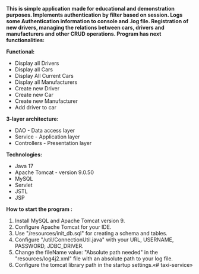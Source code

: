 **This is simple application made for educational and demonstration purposes. Implements authentication by filter based on session. Logs some Authentication information to console and .log file. Registration of new drivers, managing the relations between cars, drivers and manufacturers and other CRUD operations.
Program has next functionalities:**

**Functional:**
- Display all Drivers
- Display all Cars
- Display All Current Cars
- Display all Manufacturers
- Create new Driver
- Create new Car
- Create new Manufacturer
- Add driver to car

**3-layer architecture:**
- DAO - Data access layer
- Service - Application layer
- Controllers - Presentation layer

**Technologies:**
- Java 17
- Apache Tomcat - version 9.0.50
- MySQL
- Servlet
- JSTL
- JSP


**How to start the program :**
1) Install MySQL and Apache Tomcat version 9.
2) Configure Apache Tomcat for your IDE.
3) Use "/resources/init_db.sql" for creating a schema and tables.
4) Configure "/util/ConnectionUtil.java" with your URL, USERNAME, PASSWORD, JDBC_DRIVER.
5) Change the fileName value: "Absolute path needed" in the "resources/log4j2.xml" file with an absolute path to your log file.
6) Configure the tomcat library path in the startup settings.«# taxi-service»

